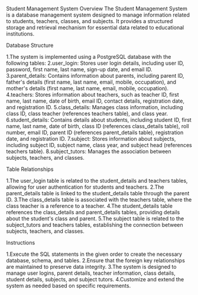 Student Management System
Overview
The Student Management System is a database management system designed to manage information related to students,
teachers, classes, and subjects. It provides a structured storage and retrieval mechanism for essential data related to educational institutions.

Database Structure

1.The system is implemented using a PostgreSQL database with the following tables:
2.user_login: Stores user login details, including user ID, password, first name, last name, sign-up date, and email ID.
3.parent_details: Contains information about parents, including parent ID, father's details (first name, last name, email, mobile, occupation), and mother's details (first name, last name, email, mobile, occupation).
4.teachers: Stores information about teachers, such as teacher ID, first name, last name, date of birth, email ID, contact details, registration date, and registration ID.
5.class_details: Manages class information, including class ID, class teacher (references teachers table), and class year.
6.student_details: Contains details about students, including student ID, first name, last name, date of birth, class ID (references class_details table), roll number, email ID, parent ID (references parent_details table), registration date, and registration ID.
7.subject: Stores information about subjects, including subject ID, subject name, class year, and subject head (references teachers table).
8.subject_tutors: Manages the association between subjects, teachers, and classes.

Table Relationships

1.The user_login table is related to the student_details and teachers tables, allowing for user authentication for students and teachers.
2.The parent_details table is linked to the student_details table through the parent ID.
3.The class_details table is associated with the teachers table, where the class teacher is a reference to a teacher.
4.The student_details table references the class_details and parent_details tables, providing details about the student's class and parent.
5.The subject table is related to the subject_tutors and teachers tables, establishing the connection between subjects, teachers, and classes.

Instructions

1.Execute the SQL statements in the given order to create the necessary database, schema, and tables.
2.Ensure that the foreign key relationships are maintained to preserve data integrity.
3.The system is designed to manage user logins, parent details, teacher information, class details, student details, subjects, and subject tutors.
4.Customize and extend the system as needed based on specific requirements.
